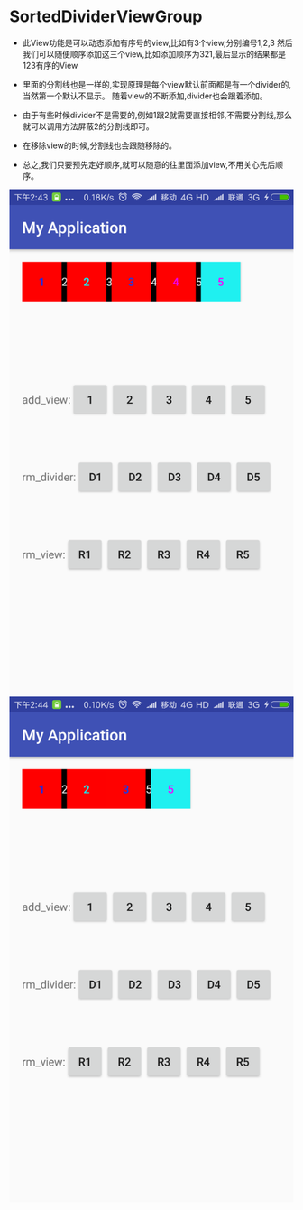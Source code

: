 # SortedDividerViewGroup

- 此View功能是可以动态添加有序号的view,比如有3个view,分别编号1,2,3
然后我们可以随便顺序添加这三个view,比如添加顺序为321,最后显示的结果都是123有序的View

- 里面的分割线也是一样的,实现原理是每个view默认前面都是有一个divider的,当然第一个默认不显示。
随着view的不断添加,divider也会跟着添加。

- 由于有些时候divider不是需要的,例如1跟2就需要直接相邻,不需要分割线,那么就可以调用方法屏蔽2的分割线即可。

- 在移除view的时候,分割线也会跟随移除的。


- 总之,我们只要预先定好顺序,就可以随意的往里面添加view,不用关心先后顺序。

![image](https://github.com/yk3372/SortedDividerViewGroup/blob/master/captures/device_1.png)
![image](https://github.com/yk3372/SortedDividerViewGroup/blob/master/captures/device_2.png)
